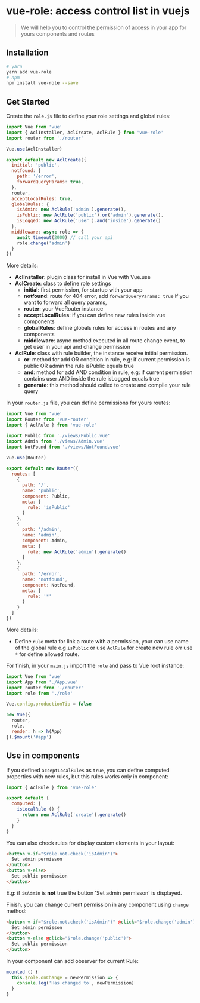 # vue-role: access control list in vuejs

> We will help you to control the permission of access in your app for yours components and routes 

## Installation

```bash
# yarn
yarn add vue-role
# npm
npm install vue-role --save
```

## Get Started

Create the `role.js` file to define your role settings and global rules:

```javascript
import Vue from 'vue'
import { AclInstaller, AclCreate, AclRule } from 'vue-role'
import router from './router'

Vue.use(AclInstaller)

export default new AclCreate({
  initial: 'public',
  notfound: {
    path: '/error',
    forwardQueryParams: true,
  },
  router,
  acceptLocalRules: true,
  globalRules: {
    isAdmin: new AclRule('admin').generate(),
    isPublic: new AclRule('public').or('admin').generate(),
    isLogged: new AclRule('user').and('inside').generate()
  },
  middleware: async role => {
    await timeout(2000) // call your api
    role.change('admin')
  }
})
```

More details:

- **AclInstaller**: plugin class for install in Vue with Vue.use
- **AclCreate**: class to define role settings
  - **initial**: first permission, for startup with your app
  - **notfound**: route for 404 error, add `forwardQueryParams: true` if you want to forward all query params,
  - **router**: your VueRouter instance
  - **acceptLocalRules**: if you can define new rules inside vue components
  - **globalRules**: define globals rules for access in routes and any components
  - **middleware**: async method executed in all route change event, to get user in your api and change permission
- **AclRule**: class with rule builder, the instance receive initial permission.
  - **or**: method for add OR condition in rule, e.g: if current permission is public OR admin the rule isPublic equals true
  - **and**: method for add AND condition in rule, e.g: if current permission contains user AND inside the rule isLogged equals true
  - **generate**: this method should called to create and compile your rule query

In your `router.js` file, you can define permissions for yours routes:

```javascript
import Vue from 'vue'
import Router from 'vue-router'
import { AclRule } from 'vue-role'

import Public from './views/Public.vue'
import Admin from './views/Admin.vue'
import NotFound from './views/NotFound.vue'

Vue.use(Router)

export default new Router({
  routes: [
    {
      path: '/',
      name: 'public',
      component: Public,
      meta: {
        rule: 'isPublic'
      }
    },
    {
      path: '/admin',
      name: 'admin',
      component: Admin,
      meta: {
        rule: new AclRule('admin').generate()
      }
    },
    {
      path: '/error',
      name: 'notfound',
      component: NotFound,
      meta: {
        rule: '*'
      }
    }
  ]
})
```

More details:
- Define `rule` meta for link a route with a permission, your can use name of the global rule e.g `isPublic` or use `AclRule` for create new rule orr use `*` for define allowed route.

For finish, in your `main.js` import the `role` and pass to Vue root instance:

```javascript
import Vue from 'vue'
import App from './App.vue'
import router from './router'
import role from './role'

Vue.config.productionTip = false

new Vue({
  router,
  role,
  render: h => h(App)
}).$mount('#app')
```

## Use in components

If you defined `acceptLocalRules` as `true`, you can define computed properties with new rules, but this rules works only in component:

```javascript
import { AclRule } from 'vue-role'

export default {
  computed: {
    isLocalRule () {
      return new AclRule('create').generate()
    }
  }
}
```

You can also check rules for display custom elements in your layout:

```html
<button v-if="$role.not.check('isAdmin')">
  Set admin permisson
</button>
<button v-else>
  Set public permission
</button>
```

E.g: if `isAdmin` is **not** true the button 'Set admin permisson' is displayed.

Finish, you can change current permission in any component using `change` method:

```html
<button v-if="$role.not.check('isAdmin')" @click="$role.change('admin')">
  Set admin permisson
</button>
<button v-else @click="$role.change('public')">
  Set public permission
</button>
```

In your component can add observer for current Rule:
```javascript
mounted () {
  this.$role.onChange = newPermission => {
    console.log('Has changed to', newPermission)
  }
}
```
